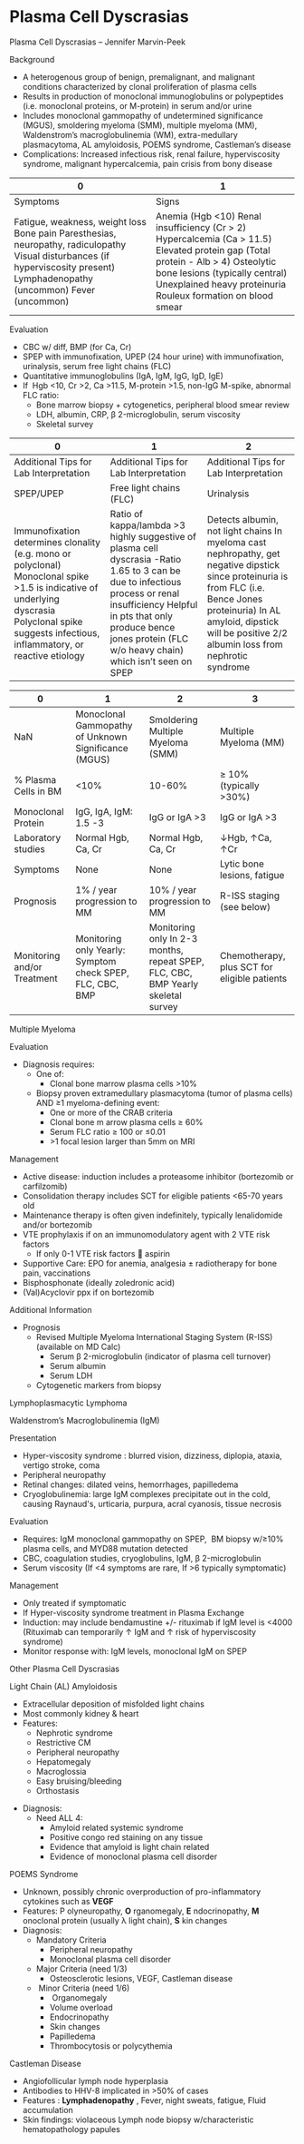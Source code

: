 # Plasma Cell Dyscrasias
 
Plasma Cell Dyscrasias – Jennifer Marvin-Peek

Background

-   A heterogenous group of benign, premalignant, and malignant
    conditions characterized by clonal proliferation of plasma cells
-   Results in production of monoclonal immunoglobulins or polypeptides
    (i.e. monoclonal proteins, or M-protein) in serum and/or urine
-   Includes monoclonal gammopathy of undetermined significance (MGUS),
    smoldering myeloma (SMM), multiple myeloma (MM), Waldenstrom’s
    macroglobulinemia (WM), extra-medullary plasmacytoma, AL
    amyloidosis, POEMS syndrome, Castleman’s disease
-   Complications: Increased infectious risk, renal failure,
    hyperviscosity syndrome, malignant hypercalcemia, pain crisis from
    bony disease

| 0                                                                                                                                                                            | 1                                                                                                                                                                                                                                     |
|------------------------------------------------------------------------------------------------------------------------------------------------------------------------------|---------------------------------------------------------------------------------------------------------------------------------------------------------------------------------------------------------------------------------------|
| Symptoms                                                                                                                                                                     | Signs                                                                                                                                                                                                                                 |
| Fatigue, weakness, weight loss Bone pain Paresthesias, neuropathy, radiculopathy Visual disturbances (if hyperviscosity present) Lymphadenopathy (uncommon) Fever (uncommon) | Anemia (Hgb \<10) Renal insufficiency (Cr \> 2) Hypercalcemia (Ca \> 11.5) Elevated protein gap (Total protein - Alb \> 4) Osteolytic bone lesions (typically central) Unexplained heavy proteinuria Rouleux formation on blood smear |

Evaluation

-   CBC
    w/ diff, BMP (for Ca, Cr)
-   SPEP with immunofixation, UPEP (24 hour urine) with immunofixation,
    urinalysis, serum free light chains (FLC)
-   Quantitative immunoglobulins (IgA, IgM, IgG, IgD, IgE)
-   If  Hgb \<10, Cr >2, Ca >11.5, M-protein >1.5, non-IgG M-spike,
    abnormal FLC ratio:
    -   Bone marrow biopsy + cytogenetics, peripheral blood smear review
    -   LDH, albumin, CRP,
        β
        2-microglobulin, serum viscosity
    -   Skeletal survey

| 0                                                                                                                                                                                                   | 1                                                                                                                                                                                                                                                 | 2                                                                                                                                                                                                                                   |
|-----------------------------------------------------------------------------------------------------------------------------------------------------------------------------------------------------|---------------------------------------------------------------------------------------------------------------------------------------------------------------------------------------------------------------------------------------------------|-------------------------------------------------------------------------------------------------------------------------------------------------------------------------------------------------------------------------------------|
| Additional Tips for Lab Interpretation                                                                                                                                                              | Additional Tips for Lab Interpretation                                                                                                                                                                                                            | Additional Tips for Lab Interpretation                                                                                                                                                                                              |
| SPEP/UPEP                                                                                                                                                                                           | Free light chains (FLC)                                                                                                                                                                                                                           | Urinalysis                                                                                                                                                                                                                          |
| Immunofixation determines clonality (e.g. mono or polyclonal) Monoclonal spike \>1.5 is indicative of underlying dyscrasia Polyclonal spike suggests infectious, inflammatory, or reactive etiology | Ratio of kappa/lambda \>3 highly suggestive of plasma cell dyscrasia -Ratio 1.65 to 3 can be due to infectious process or renal insufficiency Helpful in pts that only produce bence jones protein (FLC w/o heavy chain) which isn’t seen on SPEP | Detects albumin, not light chains In myeloma cast nephropathy, get negative dipstick since proteinuria is from FLC (i.e. Bence Jones proteinuria) In AL amyloid, dipstick will be positive 2/2 albumin loss from nephrotic syndrome |

| 0                           | 1                                                         | 2                                                                                | 3                                            |
|-----------------------------|-----------------------------------------------------------|----------------------------------------------------------------------------------|----------------------------------------------|
| NaN                         | Monoclonal Gammopathy of Unknown Significance (MGUS)      | Smoldering Multiple Myeloma (SMM)                                                | Multiple Myeloma (MM)                        |
| % Plasma Cells in BM        | \<10%                                                     | 10-60%                                                                           | ≥ 10% (typically \>30%)                      |
| Monoclonal Protein          | IgG, IgA, IgM: 1.5 -3                                     | IgG or IgA \>3                                                                   | IgG or IgA \>3                               |
| Laboratory studies          | Normal Hgb, Ca, Cr                                        | Normal Hgb, Ca, Cr                                                               | ↓Hgb, ↑Ca, ↑Cr                               |
| Symptoms                    | None                                                      | None                                                                             | Lytic bone lesions, fatigue                  |
| Prognosis                   | 1% / year progression to MM                               | 10% / year progression to MM                                                     | R-ISS staging (see below)                    |
| Monitoring and/or Treatment | Monitoring only Yearly: Symptom check SPEP, FLC, CBC, BMP | Monitoring only In 2-3 months, repeat SPEP, FLC, CBC, BMP Yearly skeletal survey | Chemotherapy, plus SCT for eligible patients |

Multiple Myeloma

Evaluation

-   Diagnosis requires:
    -   One of:
        -   Clonal
            bone marrow plasma cells >10%
    -   Biopsy
        proven extramedullary plasmacytoma (tumor of plasma cells) AND
        ≥1 myeloma-defining event:
        -   One or more of the CRAB criteria
        -   Clonal
            bone m
            arrow plasma cells ≥ 60%
        -   Serum
            FLC ratio ≥ 100 or ≤0.01
        -   \>1
            focal
            lesion larger than 5mm on MRI

Management

-   Active disease: induction includes a proteasome inhibitor
    (bortezomib or carfilzomib)
-   Consolidation therapy includes SCT for eligible patients \<65-70
    years old
-   Maintenance therapy is often given indefinitely, typically
    lenalidomide and/or bortezomib
-   VTE prophylaxis if on an immunomodulatory agent with 2 VTE risk
    factors
    -   If only 0-1
        VTE
        risk factors
        
        aspirin
-   Supportive Care: EPO for anemia, analgesia ± radiotherapy for bone
    pain, vaccinations
-   Bisphosphonate (ideally zoledronic acid)
-   (Val)Acyclovir ppx if on bortezomib

Additional Information

-   Prognosis
    -   Revised Multiple Myeloma International Staging System (R-ISS)
        (available on MD Calc)
        -   Serum
            β
            2-microglobulin (indicator of plasma cell turnover)
        -   Serum albumin
        -   Serum LDH
    -   Cytogenetic markers from biopsy

Lymphoplasmacytic Lymphoma

Waldenstrom’s Macroglobulinemia (IgM)

Presentation

-   Hyper-viscosity syndrome
    : blurred vision, dizziness, diplopia, ataxia, vertigo stroke, coma
-   Peripheral neuropathy
-   Retinal changes: dilated veins, hemorrhages, papilledema
-   Cryoglobulinemia: large IgM complexes precipitate out in the cold,
    causing Raynaud's, urticaria, purpura, acral cyanosis, tissue
    necrosis

Evaluation

-   Requires: IgM monoclonal gammopathy on SPEP,  BM biopsy w/≥10%
    plasma cells, and MYD88 mutation detected
-   CBC, coagulation studies, cryoglobulins, IgM,
    β
    2-microglobulin
-   Serum viscosity (If \<4 symptoms are rare, If >6 typically
    symptomatic)

Management

-   Only treated if symptomatic
-   If Hyper-viscosity syndrome treatment in Plasma Exchange
-   Induction: may include bendamustine +/- rituximab if IgM level is
    \<4000 (Rituximab can temporarily
    ↑
    IgM and
    ↑
    risk of hyperviscosity syndrome)
-   Monitor response with: IgM levels, monoclonal IgM on SPEP

Other Plasma Cell Dyscrasias

Light Chain (AL) Amyloidosis

-   Extracellular deposition of misfolded light chains
-   Most commonly kidney & heart
-   Features:
    ​​​​​​​
    -   Nephrotic syndrome
    -   Restrictive CM
    -   Peripheral neuropathy
    -   Hepatomegaly
    -   Macroglossia
    -   Easy bruising/bleeding
    -   Orthostasis

<!-- -->

-   Diagnosis:
    -   Need
        ALL
        4:
        ​​​​​​​
        -   Amyloid related systemic syndrome
        -   Positive congo red staining on any tissue
        -   Evidence that amyloid is light chain related
        -   Evidence of monoclonal plasma cell disorder ​​​​​​​

POEMS Syndrome

-   Unknown, possibly chronic overproduction of pro-inflammatory
    cytokines such as **VEGF**
-   Features:
    P
    olyneuropathy, **O** rganomegaly, **E** ndocrinopathy, **M**
    onoclonal protein (usually
    λ
    light chain), **S** kin changes
-   Diagnosis:
    -   Mandatory Criteria
        ​​​​​​​
        -   Peripheral neuropathy
        -   Monoclonal plasma cell disorder ​​​​​​​
    -   Major Criteria (need 1/3)
        -   Osteosclerotic lesions, VEGF, Castleman disease
    -   ​​​​​​​
        Minor Criteria (need 1/6)
        -   ​​​​​​​
            Organomegaly
        -   Volume overload
        -   Endocrinopathy
        -   Skin changes
        -   Papilledema
        -   Thrombocytosis or polycythemia

Castleman Disease

-   Angiofollicular lymph node hyperplasia
-   Antibodies to HHV-8 implicated in >50% of cases
-   Features
    : **Lymphadenopathy** , Fever, night sweats, fatigue, Fluid
    accumulation
-   Skin findings: violaceous Lymph node biopsy w/characteristic
    hematopathology papules
